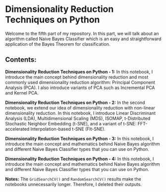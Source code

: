 
# Dimensionality Reduction Techniques on Python
Welcome to the fifth part of my repository. In this part, we will talk about an algorithm called Naive Bayes Classifier which is an easy and straightforward application of the Bayes Theorem for classification.

## Contents:

**Dimensionality Reduction Techniques on Python - 1:** In this notebook, I introduce the main concept behind dimensionality reduction and most commonly used dimensionality reduction algorithm: Principal Component Analysis (PCA). I also introduce variants of PCA such as Incremental PCA and Kernel PCA.

**Dimensionality Reduction Techniques on Python - 2:** In the second notebook, we extend our idea of dimensionality reduction with non-linear dimensionality reduction. In this notebook, I introduce Linear Discriminant Analysis (LDA), Multidimensional Scaling (MDS), ISOMAP, t-Distributed Stochastic Neighbor Embedding (t-SNE), and a variant of t-SNE: FFT-accelerated Interpolation-based t-SNE (Flt-SNE).  

**Dimensionality Reduction Techniques on Python - 3:** In this notebook, I introduce the main concept and mathematics behind Naive Bayes algorithm and different Naive Bayes Classifier types that you can use on Python.

**Dimensionality Reduction Techniques on Python - 4:** In this notebook, I introduce the main concept and mathematics behind Naive Bayes algorithm and different Naive Bayes Classifier types that you can use on Python.


**Notes:** The `GridSearchCV()` and `RandomSearchCV()` results make the notebooks unnecessarily longer. Therefore, I deleted their outputs.
